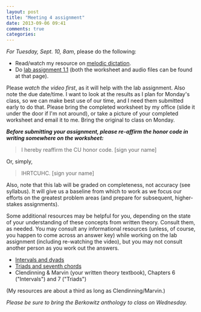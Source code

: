 ```yaml
---
layout: post
title: "Meeting 4 assignment"
date: 2013-09-06 09:41
comments: true
categories: 
---
```


*For Tuesday, Sept. 10, 8am*, please do the following:

- Read/watch my resource on [melodic dictation](http://kris.shaffermusic.com/musicianship/melodicDictationDemo.html).  
- Do [lab assignment 1.1](http://www.colorado.edu/music/courses/musc1121/1_1/index.html) (both the worksheet and audio files can be found at that page).  

Please *watch the video first*, as it will help with the lab assignment. Also note the due date/time. I want to look at the results as I plan for Monday's class, so we can make best use of our time, and I need them submitted early to do that. Please bring the completed worksheet by my office (slide it under the door if I'm not around), or take a picture of your completed worksheet and email it to me. Bring the original to class on Monday.

***Before submitting your assignment, please re-affirm the honor code in writing somewhere on the worksheet:***

> I hereby reaffirm the CU honor code. [sign your name]

Or, simply,

> IHRTCUHC. [sign your name]

Also, note that this lab will be graded on completeness, not accuracy (see syllabus). It will give us a baseline from which to work as we focus our efforts on the greatest problem areas (and prepare for subsequent, higher-stakes assignments).

Some additional resources may be helpful for you, depending on the state of your understanding of these concepts from written theory. Consult them, as needed. You may consult any informational resources (unless, of course, you happen to come across an answer key) while working on the lab assignment (including re-watching the video), but you may not consult another person as you work out the answers.

- [Intervals and dyads](http://kris.shaffermusic.com/musicianship/Intervals.html)  
- [Triads and seventh chords](http://kris.shaffermusic.com/musicianship/triads.html)  
- Clendinning & Marvin (your written theory textbook), Chapters 6 ("Intervals") and 7 ("Triads")

(My resources are about a third as long as Clendinning/Marvin.)

*Please be sure to bring the Berkowitz anthology to class on Wednesday.*